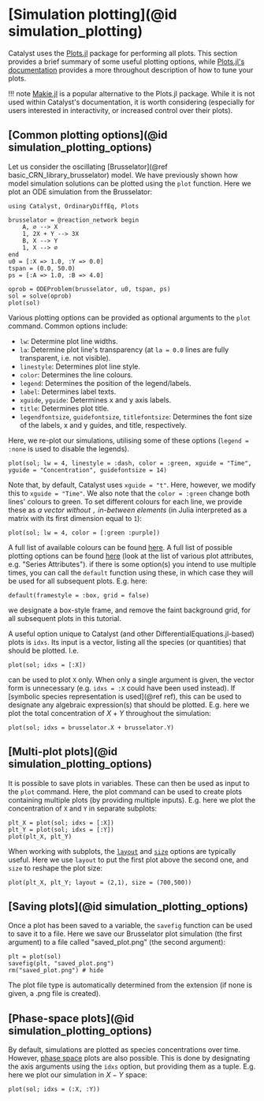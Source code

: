 # [Simulation plotting](@id simulation_plotting)
Catalyst uses the [Plots.jl](https://github.com/JuliaPlots/Plots.jl) package for performing all plots. This section provides a brief summary of some useful plotting options, while [Plots.jl's documentation](https://docs.juliaplots.org/stable/) provides a more throughout description of how to tune your plots.

!!! note
    [Makie.jl](https://github.com/MakieOrg/Makie.jl) is a popular alternative to the Plots.jl package. While it is not used within Catalyst's documentation, it is worth considering (especially for users interested in interactivity, or increased control over their plots).

## [Common plotting options](@id simulation_plotting_options)
Let us consider the oscillating [Brusselator](@ref basic_CRN_library_brusselator) model. We have previously shown how model simulation solutions can be plotted using the `plot` function. Here we plot an ODE simulation from the Brusselator:
```@example simulation_plotting
using Catalyst, OrdinaryDiffEq, Plots

brusselator = @reaction_network begin
    A, ∅ --> X
    1, 2X + Y --> 3X
    B, X --> Y
    1, X --> ∅
end
u0 = [:X => 1.0, :Y => 0.0]
tspan = (0.0, 50.0)
ps = [:A => 1.0, :B => 4.0]

oprob = ODEProblem(brusselator, u0, tspan, ps)
sol = solve(oprob)
plot(sol)
```

Various plotting options can be provided as optional arguments to the `plot` command. Common options include:
- `lw`: Determine plot line widths.
- `la`: Determine plot line's transparency (at `la = 0.0` lines are fully transparent, i.e. not visible).
- `linestyle`: Determines plot line style.
- `color`: Determines the line colours.
- `legend`: Determines the position of the legend/labels.
- `label`: Determines label texts.
- `xguide`, `yguide`: Determines x and y axis labels.
- `title`: Determines plot title.
- `legendfontsize`, `guidefontsize`, `titlefontsize`: Determines the font size of the labels, x and y guides, and title, respectively.

Here, we re-plot our simulations, utilising some of these options (`legend = :none` is used to disable the legends).
```@example simulation_plotting
plot(sol; lw = 4, linestyle = :dash, color = :green, xguide = "Time", yguide = "Concentration", guidefontsize = 14)
```
Note that, by default, Catalyst uses `xguide = "t"`. Here, however, we modify this to `xguide = "Time"`. We also note that the `color = :green` change both lines' colours to green. To set different colours for each line, we provide these as *a vector without `,` in-between elements* (in Julia interpreted as a matrix with its first dimension equal to `1`):
```@example simulation_plotting
plot(sol; lw = 4, color = [:green :purple])
```
A full list of available colours can be found [here](https://juliagraphics.github.io/Colors.jl/stable/namedcolors/). A full list of possible plotting options can be found [here](https://docs.juliaplots.org/stable/attributes/) (look at the list of various plot attributes, e.g. "Series Attributes"). if there is some option(s) you intend to use multiple times, you can call the `default` function using these, in which case they will be used for all subsequent plots. E.g. here:
```@example simulation_plotting
default(framestyle = :box, grid = false)
```
we designate a box-style frame, and remove the faint background grid, for all subsequent plots in this tutorial.

A useful option unique to Catalyst (and other DifferentialEquations.jl-based) plots is `idxs`. Its input is a vector, listing all the species (or quantities) that should be plotted. I.e.
```@example simulation_plotting
plot(sol; idxs = [:X])
```
can be used to plot `X` only. When only a single argument is given, the vector form is unnecessary (e.g. `idxs = :X` could have been used instead). If [symbolic species representation is used](@ref ref), this can be used to designate any algebraic expression(s) that should be plotted. E.g. here we plot the total concentration of $X + Y$ throughout the simulation:
```@example simulation_plotting
plot(sol; idxs = brusselator.X + brusselator.Y)
```

## [Multi-plot plots](@id simulation_plotting_options)
It is possible to save plots in variables. These can then be used as input to the `plot` command. Here, the plot command can be used to create plots containing multiple plots (by providing multiple inputs). E.g. here we plot the concentration of `X` and `Y` in separate subplots:
```@example simulation_plotting
plt_X = plot(sol; idxs = [:X])
plt_Y = plot(sol; idxs = [:Y])
plot(plt_X, plt_Y)
```

When working with subplots, the [`layout`](https://docs.juliaplots.org/latest/layouts/) and [`size`](https://docs.juliaplots.org/latest/generated/attributes_plot/) options are typically useful. Here we use `layout` to put the first plot above the second one, and `size` to reshape the plot size:
```@example simulation_plotting
plot(plt_X, plt_Y; layout = (2,1), size = (700,500))
```

## [Saving plots](@id simulation_plotting_options)
Once a plot has been saved to a variable, the `savefig` function can be used to save it to a file. Here we save our Brusselator plot simulation (the first argument) to a file called "saved_plot.png" (the second argument):
```@example simulation_plotting
plt = plot(sol)
savefig(plt, "saved_plot.png")
rm("saved_plot.png") # hide
```
The plot file type is automatically determined from the extension (if none is given, a .png file is created).

## [Phase-space plots](@id simulation_plotting_options)
By default, simulations are plotted as species concentrations over time. However, [phase space](https://en.wikipedia.org/wiki/Phase_space#:~:text=In%20dynamical%20systems%20theory%20and,point%20in%20the%20phase%20space.) plots are also possible. This is done by designating the axis arguments using the `idxs` option, but providing them as a tuple. E.g. here we plot our simulation in $X-Y$ space:
```@example simulation_plotting
plot(sol; idxs = (:X, :Y))
```